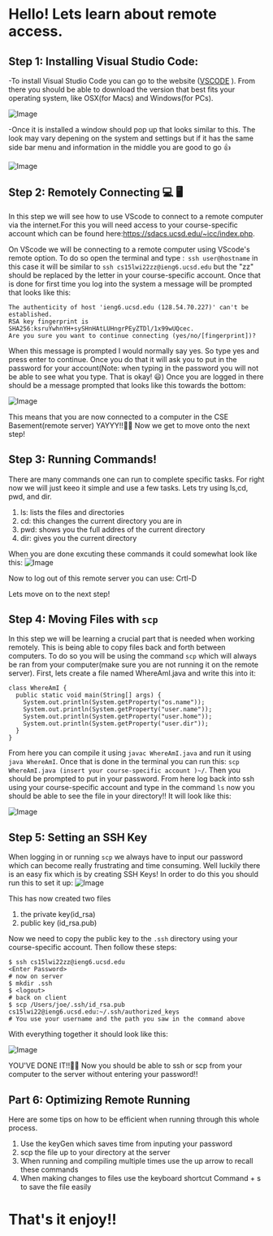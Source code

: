 # Hello! Lets learn about remote access.
## Step 1: Installing Visual Studio Code:
-To install Visual Studio Code you can go to the website ([VSCODE](https://code.visualstudio.com) ). From there you should be able to download the version that best fits your operating system, like OSX(for Macs) and Windows(for PCs).

![Image](VSCODESetup.png)

-Once it is installed a window should pop up that looks similar to this. The look may vary depening on the system and settings but if it has the same side bar menu and information in the middle you are good to go 👍

![Image](VSCODEINTRO.png)

## Step 2: Remotely Connecting 💻 🖥
In this step we will see how to use VScode to connect to a remote computer via the internet.For this you will need access to your course-specific account which can be found here:https://sdacs.ucsd.edu/~icc/index.php.

On VScode we will be connecting to a remote computer using VScode's remote option. To do so  open the terminal and type :``` ssh user@hostname``` in this case it will be similar to `ssh cs15lwi22zz@ieng6.ucsd.edu` but the "zz" should be replaced by the letter in your course-specific account.
Once that is done for first time you log into the system a message will be prompted that looks like this: 
````⤇ ssh cs15lwi22zz@ieng6.ucsd.edu
The authenticity of host 'ieng6.ucsd.edu (128.54.70.227)' can't be established.
RSA key fingerprint is SHA256:ksruYwhnYH+sySHnHAtLUHngrPEyZTDl/1x99wUQcec.
Are you sure you want to continue connecting (yes/no/[fingerprint])?
````

When this message is prompted I would normally say  yes. So type yes and press enter to continue. Once you do that it will ask you to put in the password for your account(Note: when typing in the password you will not be able to see what you type. That is okay! 😃)
Once you are logged in there should be a message prompted that looks like this towards the bottom: 

![Image](end.png)

This means that you are now connected to a computer in the CSE Basement(remote server) YAYYY!!🎉🎉 Now we get to move onto the next step!

## Step  3: Running Commands!

There are many commands one can run to complete specific tasks. For right now we will just keeo it simple and use a few tasks. Lets try using ls,cd, pwd, and dir. 
1. ls: lists the files and directories
2. cd: this changes the current directory you are in
3. pwd: shows you the full addres of the current directory
4. dir: gives you the current directory

When you are done excuting these commands it could somewhat look like this:
![Image](Commands.png)

Now to log out of this remote server you can use:
Crtl-D 

Lets move on to the next step!
## Step 4: Moving Files with `scp`

In this step we will be learning a crucial part that is needed when working remotely. This is being able to copy files back and forth between computers. To do so you will be using the command `scp` which will always be ran from your computer(make sure you are not running it on the remote server). First, lets create a file named WhereAmI.java and write this into it:
````
class WhereAmI {
  public static void main(String[] args) {
    System.out.println(System.getProperty("os.name"));
    System.out.println(System.getProperty("user.name"));
    System.out.println(System.getProperty("user.home"));
    System.out.println(System.getProperty("user.dir"));
  }
}
````
From here you can compile it using `javac WhereAmI.java` and run it using `java WhereAmI`. Once that is done in the terminal you can run this: `scp WhereAmI.java (insert your course-specific account )~/`. Then you should be prompted to put in your password. From here log back into ssh using your course-specific account and type in the command `ls` now you should be able to see the file in your directory!! It will look like this:

![Image](copies.png)

## Step 5: Setting an SSH Key
When logging in or running `scp` we always have to input our password which can become really frustrating and time consuming. Well luckily there is an easy fix which is by creating SSH Keys! In  order to do this you should run this to set it up: 
![Image](sshKey.png)

This has now created two files 
1. the private key(id_rsa)
2. public key (id_rsa.pub)

Now we need to copy the public key to the `.ssh` directory using your course-specific account. Then follow these steps:
````
$ ssh cs15lwi22zz@ieng6.ucsd.edu
<Enter Password>
# now on server
$ mkdir .ssh
$ <logout>
# back on client
$ scp /Users/joe/.ssh/id_rsa.pub cs15lwi22@ieng6.ucsd.edu:~/.ssh/authorized_keys
# You use your username and the path you saw in the command above
````
With everything together it should look like this:

![Image](uhh.png)

YOU'VE DONE IT!!🎉🎉 Now you should be able to ssh or scp from your computer to the server without entering your password!!

## Part 6: Optimizing Remote Running
Here are some tips on how to be efficient when running through this whole process.


1. Use the keyGen which saves time from inputing your password
2. scp the file up to your directory at the server
3. When running and compiling multiple times use the up arrow to recall these commands
4. When making changes to files use the keyboard shortcut Command + s to save the file easily

# That's it enjoy!!
